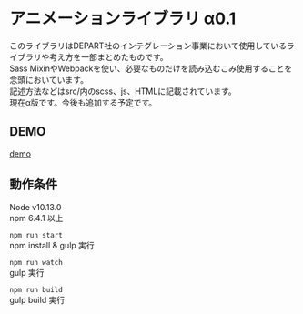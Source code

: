 # アニメーションライブラリ α0.1

このライブラリはDEPART社のインテグレーション事業において使用しているライブラリや考え方を一部まとめたものです。  
Sass MixinやWebpackを使い、必要なものだけを読み込むこみ使用することを念頭においています。  
記述方法などはsrc/内のscss、js、HTMLに記載されています。  
現在α版です。今後も追加する予定です。


## DEMO
<a href="https://depart-inc.com/developers/animation/" rel="nofollow" target="_blank">demo</a>


## 動作条件

Node v10.13.0  
npm 6.4.1 以上

`npm run start`  
npm install & gulp 実行

`npm run watch`  
gulp 実行

`npm run build`  
gulp build 実行
